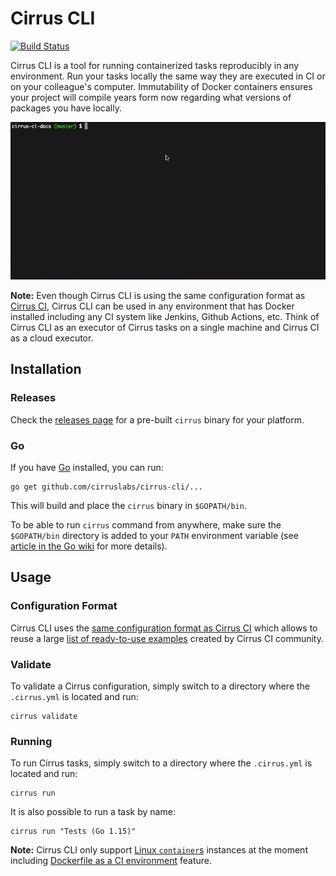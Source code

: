 # Cirrus CLI

[![Build Status](https://api.cirrus-ci.com/github/cirruslabs/cirrus-cli.svg?branch=master)](https://cirrus-ci.com/github/cirruslabs/cirrus-cli)

Cirrus CLI is a tool for running containerized tasks reproducibly in any environment. Run your tasks locally the same way
they are executed in CI or on your colleague's computer. Immutability of Docker containers ensures your project will compile
years form now regarding what versions of packages you have locally.

![Cirrus CLI Demo](images/cirrus-cli-demo.gif)

**Note:** Even though Cirrus CLI is using the same configuration format as [Cirrus CI](https://cirrus-ci.org/), 
Cirrus CLI can be used in any environment that has Docker installed including any CI system like Jenkins, Github Actions, etc.
Think of Cirrus CLI as an executor of Cirrus tasks on a single machine and Cirrus CI as a cloud executor.

## Installation

### Releases

Check the [releases page](https://github.com/cirruslabs/cirrus-cli/releases) for a pre-built `cirrus` binary for your platform.

### Go

If you have [Go](https://golang.org/) installed, you can run:

```
go get github.com/cirruslabs/cirrus-cli/...
```

This will build and place the `cirrus` binary in `$GOPATH/bin`.

To be able to run `cirrus` command from anywhere, make sure the `$GOPATH/bin` directory is added to your `PATH`
environment variable (see [article in the Go wiki](https://github.com/golang/go/wiki/SettingGOPATH) for more details).

## Usage

### Configuration Format

Cirrus CLI uses the [same configuration format as Cirrus CI](https://cirrus-ci.org/guide/writing-tasks/) which allows to
reuse a large [list of ready-to-use examples](https://cirrus-ci.org/examples/) created by Cirrus CI community.

### Validate

To validate a Cirrus configuration, simply switch to a directory where the `.cirrus.yml` is located and run:

```
cirrus validate
```

### Running

To run Cirrus tasks, simply switch to a directory where the `.cirrus.yml` is located and run:
                                
```
cirrus run
```

It is also possible to run a task by name:
                          
```
cirrus run "Tests (Go 1.15)"
```

**Note:** Cirrus CLI only support [Linux `container`s](https://cirrus-ci.org/guide/linux/#linux-containers) instances at the moment including [Dockerfile as a CI environment](https://cirrus-ci.org/guide/docker-builder-vm/#dockerfile-as-a-ci-environment) feature.

